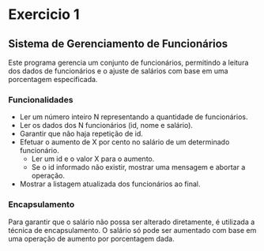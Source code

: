 # Exercicio 1
## Sistema de Gerenciamento de Funcionários

Este programa gerencia um conjunto de funcionários, permitindo a leitura dos dados de funcionários e o ajuste de salários com base em uma porcentagem especificada.

### Funcionalidades

- Ler um número inteiro N representando a quantidade de funcionários.
- Ler os dados dos N funcionários (id, nome e salário).
- Garantir que não haja repetição de id.
- Efetuar o aumento de X por cento no salário de um determinado funcionário.
    - Ler um id e o valor X para o aumento.
    - Se o id informado não existir, mostrar uma mensagem e abortar a operação.
- Mostrar a listagem atualizada dos funcionários ao final.

### Encapsulamento

Para garantir que o salário não possa ser alterado diretamente, é utilizada a técnica de encapsulamento. O salário só pode ser aumentado com base em uma operação de aumento por porcentagem dada.


